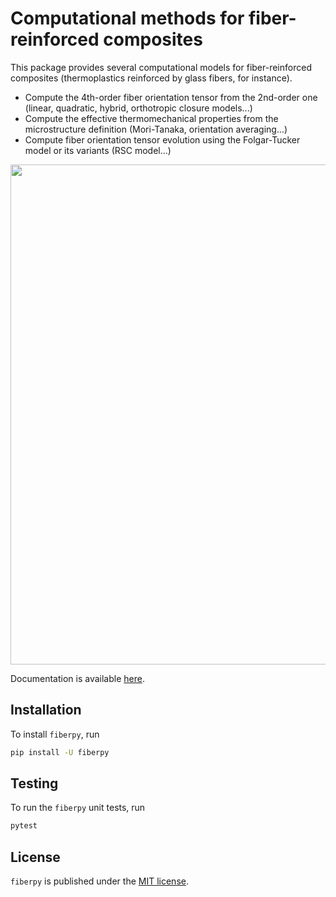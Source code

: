 # Computational methods for fiber-reinforced composites

This package provides several computational models for fiber-reinforced composites (thermoplastics reinforced by glass fibers, for instance).

- Compute the 4th-order fiber orientation tensor from the 2nd-order one (linear, quadratic, hybrid, orthotropic closure models...)
- Compute the effective thermomechanical properties from the microstructure definition (Mori-Tanaka, orientation averaging...)
- Compute fiber orientation tensor evolution using the Folgar-Tucker model or its variants (RSC model...)

<p align="center">
  <img src="https://user-images.githubusercontent.com/4027283/60251521-f4d52000-98c8-11e9-804e-e3a1d031286d.png" width="800">
</p>

Documentation is available [here](https://fiberpy.readthedocs.io).

## Installation

To install `fiberpy`, run

```sh
pip install -U fiberpy
```

## Testing

To run the `fiberpy` unit tests, run

```sh
pytest
```

## License

`fiberpy` is published under the [MIT license](https://en.wikipedia.org/wiki/MIT_License).
